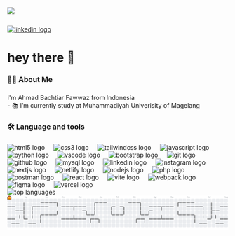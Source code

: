 <div align="left">
  <img height="150" src="https://media.giphy.com/media/v1.Y2lkPWVjZjA1ZTQ3Y2I2NjBzZDZleGRkdHBibTQyaXcyN2E4YTR3dmY3cnhiNG5zNjgxayZlcD12MV9naWZzX3NlYXJjaCZjdD1n/4yT8CibjIdIWUsANjZ/giphy.gif"  />
</div>

###

<div align="left">
  <a href="https://www.linkedin.com/in/ahmadbachtiarfawwaz" target="_blank">
    <img src="https://raw.githubusercontent.com/maurodesouza/profile-readme-generator/master/src/assets/icons/social/linkedin/default.svg" width="37" height="25" alt="linkedin logo" />
  </a>
</div>

###

<h1 align="left">hey there 👋</h1>

###

<h3 align="left">👩‍💻  About Me</h3>

###

<p align="left">I'm Ahmad Bachtiar Fawwaz from Indonesia<br>- 📚 I’m currently study at Muhammadiyah Univerisity of Magelang</p>

###

<h3 align="left">🛠 Language and tools</h3>

###

<div align="left">
  <img src="https://skillicons.dev/icons?i=html" height="40" alt="html5 logo"  />
  <img width="12" />
  <img src="https://skillicons.dev/icons?i=css" height="40" alt="css3 logo"  />
  <img width="12" />
  <img src="https://skillicons.dev/icons?i=tailwind" height="40" alt="tailwindcss logo"  />
  <img width="12" />
  <img src="https://skillicons.dev/icons?i=js" height="40" alt="javascript logo"  />
  <img width="12" />
  <img src="https://skillicons.dev/icons?i=py" height="40" alt="python logo"  />
  <img width="12" />
  <img src="https://skillicons.dev/icons?i=vscode" height="40" alt="vscode logo"  />
  <img width="12" />
  <img src="https://skillicons.dev/icons?i=bootstrap" height="40" alt="bootstrap logo"  />
  <img width="12" />
  <img src="https://skillicons.dev/icons?i=git" height="40" alt="git logo"  />
  <img width="12" />
  <img src="https://skillicons.dev/icons?i=github" height="40" alt="github logo"  />
  <img width="12" />
  <img src="https://skillicons.dev/icons?i=mysql" height="40" alt="mysql logo"  />
  <img width="12" />
  <img src="https://skillicons.dev/icons?i=linkedin" height="40" alt="linkedin logo"  />
  <img width="12" />
  <img src="https://skillicons.dev/icons?i=instagram" height="40" alt="instagram logo"  />
  <img width="12" />
  <img src="https://skillicons.dev/icons?i=nextjs" height="40" alt="nextjs logo"  />
  <img width="12" />
  <img src="https://skillicons.dev/icons?i=netlify" height="40" alt="netlify logo"  />
  <img width="12" />
  <img src="https://skillicons.dev/icons?i=nodejs" height="40" alt="nodejs logo"  />
  <img width="12" />
  <img src="https://skillicons.dev/icons?i=php" height="40" alt="php logo"  />
  <img width="12" />
  <img src="https://skillicons.dev/icons?i=postman" height="40" alt="postman logo"  />
  <img width="12" />
  <img src="https://skillicons.dev/icons?i=react" height="40" alt="react logo"  />
  <img width="12" />
  <img src="https://skillicons.dev/icons?i=vite" height="40" alt="vite logo"  />
  <img width="12" />
  <img src="https://skillicons.dev/icons?i=webpack" height="40" alt="webpack logo"  />
  <img width="12" />
  <img src="https://skillicons.dev/icons?i=figma" height="40" alt="figma logo"  />
  <img width="12" />
  <img src="https://skillicons.dev/icons?i=vercel" height="40" alt="vercel logo"  />
</div>
  <img src="https://github-readme-stats.vercel.app/api/top-langs/?username=bachtiarfawwaz&theme=dark&hide_border=false&include_all_commits=true&count_private=true&layout=compact" height="220" alt="top languages" />
</div>
<picture>
  <source media="(prefers-color-scheme: dark)" srcset="https://raw.githubusercontent.com/bachtiarfawwaz/bachtiarfawwaz/output/pacman-contribution-graph-dark.svg">
  <source media="(prefers-color-scheme: light)" srcset="https://raw.githubusercontent.com/bachtiarfawwaz/bachtiarfawwaz/output/pacman-contribution-graph.svg">
  <img alt="pacman contribution graph" src="https://raw.githubusercontent.com/bachtiarfawwaz/bachtiarfawwaz/output/pacman-contribution-graph.svg">
</picture>
